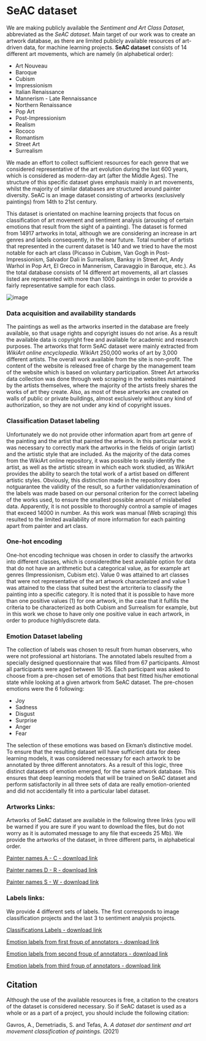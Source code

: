 # SeAC dataset

We are making publicly available the *Sentiment and Art Class Dataset*, abbreviated as the _SeAC dataset_. Main target of our work was to create an artwork database, as there are limited publicly available resources of art-driven data, for machine learning projects. **SeAC dataset** consists of 14 different art movements, which are namely (in alphabetical order):

- Art Nouveau
- Baroque
- Cubism
- Impressionism
- Italian Renaissance
- Mannerism - Late Rennaissance
- Northern Renaissance
- Pop Art
- Post-Impressionism
- Realism
- Rococo
- Romantism
- Street Art
- Surrealism

We made an effort to collect sufficient resources for each genre that we considered representative of the art evolution during the last 600 years, which is considered as modern-day art (after the Middle Ages). The structure of this specific dataset gives emphasis mainly in art movements, whilst the majority of similar databases are structured around painter diversity. SeAC is an image dataset consisting of artworks (exclusively paintings) from 14th to 21st century.

This dataset is orientated on machine learning projects that focus on classification of art movement and sentiment analysis (arousing of certain emotions that result from the sight of a painting). The dataset is formed from 14917 artworks in total, although we are considering an increase in art genres and labels consequently, in the near future. Total number of artists that represented in the current dataset is 140 and we tried to have the most notable for each art class (Picasso in Cubism, Van Gogh in Post-Impressionism, Salvador Dali in Surrealism, Banksy in Street Art, Andy Warhol in Pop Art, El Greco in Mannerism, Caravaggio in Baroque, etc.). As the total database consists of 14 different art movements, all art classes listed are represented with more than 1000 paintings in order to provide a fairly representative sample for each class.

![image](https://drive.google.com/uc?export=view&id=1wX11VPqS-Pfv0BXsPQJdrZk4JdPVpPcH)

### Data acquisition and availability standards

The paintings as well as the artworks inserted in the database are freely available, so that usage rights and copyright issues do not arise. As a result the available data is copyright free and available for academic and research purposes. The artworks that form SeAC dataset were mainly extracted from _WikiArt online encyclopedia_. WikiArt 250,000 works of art by 3,000 different artists. The overall work available from the site is non-profit. The content of the website is released free of charge by the management team of the website which is based on voluntary participation. Street Art artworks data collection was done through web scraping in the websites maintained by the artists themselves, where the majority of the artists freely shares the works of art they create. Also, as most of these artworks are created on walls of public or private buildings, almost exclusively without any kind of authorization, so they are not under any kind of copyright issues.

### Classification Dataset labeling

Unfortunately we do not provide other information apart from art genre of the painting and the artist that painted the artwork. In this particular work it was necessary to correctly mark the artworks in the fields of origin (artist) and the artistic style that are included. As the majority of the data comes from the WikiArt online repository, it was possible to easily identify the artist, as well as the artistic stream in which each work studied, as WikiArt provides the ability to search the total work of a artist based on different artistic styles. Obviously, this distinction made in the repository does notguarantee the validity of the result, so a further validation/examination of the labels was made based on our personal criterion for the correct labeling of the works used, to ensure the smallest possible amount of mislabelled data. Apparently, it is not possible to thoroughly control a sample of images that exceed 14000 in number. As this work was manual (Web scraping) this resulted to the limited availability of more information for each painting apart from painter and art class.

### One-hot encoding

One-hot encoding technique was chosen in order to classify the artworks into different classes, which is consideredthe best available option for data that do not have an arithmetic but a categorical value, as for example art genres (Impressionism, Cubism etc). Value 0 was attained to art classes that were not representative of the art artwork characterized and value 1 was attained to the class that suited best the artcriteria to classify the painting into a specific category. It is noted that it is possible to have more than one  positive values (1) for one artwork, in the case that it fulfills the criteria to be characterized as both Cubism and Surrealism for example, but in this work we chose to have only one positive value in each artwork, in order to produce highlydiscrete data.

### Emotion Dataset labeling

The collection of labels was chosen to result from human observers, who were not professional art historians. The annotated labels resulted from a specially designed questionnaire that was filled from 67 participants. Almost all participants were aged between 18-35. Each participant was asked to choose from a pre-chosen set of emotions that best fitted his/her emotional state while looking at a given artwork from SeAC dataset. The pre-chosen emotions were the 6 following:

- Joy
- Sadness
- Disgust
- Surprise
- Anger
- Fear

The selection of these emotions was based on Ekman’s distinctive model. To ensure that the resulting dataset will have sufficient data for deep learning models, it was considered necessary for each artwork to be annotated by three different annotators. As a result of this logic, three distinct datasets of emotion emerged, for the same artwork database. This ensures that deep learning models that will be trained on SeAC dataset and perform satisfactorily in all three sets of data are really emotion-oriented and did not accidentally fit into a particular label dataset.

### Artworks Links:

Artworks of SeAC dataset are available in the following three links (you will be warned if you are sure if you want to download the files, but do not worry as it is automated message to any file that exceeds 25 Mb). We provide the artworks of the dataset, in three different parts, in alphabetical order.

[Painter names A - C - download link](https://drive.google.com/uc?id=18gJZGRthEA_5Z0A5uADs63K7a2r1NcVL&export=download)

[Painter names D - R - download link](https://drive.google.com/uc?id=1UJnC6yrn8-Cqa84thhGVu8Si8Ewr5rJr&export=download)

[Painter names S - W - download link](https://drive.google.com/uc?id=1_rPloziapuBjQbJvKJK4YXAeKzjwjzc-&export=download)

### Labels links:

We provide 4 different sets of labels. The first corresponds to image classification projects and the last 3 to sentiment analysis projects.

[Classifications Labels - download link](https://drive.google.com/uc?id=1wiKfNeMuVSiQDntwKag6cNGFy3ssm5iq&export=download)

[Emotion labels from first froup of annotators - download link](https://drive.google.com/uc?id=1CyqrSfxCawhI_aLykEmKlCHHaTIYNvCH&export=download)

[Emotion labels from second froup of annotators - download link](https://drive.google.com/uc?id=1LxllELLfjfKmj8VUqdizdE-o99at42im&export=download)

[Emotion labels from third froup of annotators - download link](https://drive.google.com/uc?id=1pCDbqhY_n7oEJwKjfQSOIozg8P17UC0Y&export=download)

## Citation

Although the use of the available resources is free, a citation to the creators of the dataset is considered necessary. So if SeAC dataset is used as a whole or as a part of a project, you should include the following citation:

Gavros, A., Demetriadis, S. and Tefas, A. _A dataset dor sentiment and art movement classification of paintings._ (2021)
